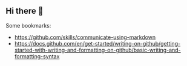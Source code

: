 ## Hi there 👋

<!--
**mreynolds2-byui/mreynolds2-byui** is a ✨ _special_ ✨ repository because its `README.md` (this file) appears on your GitHub profile.

Here are some ideas to get you started:

- 🔭 I’m currently working on ...
- 🌱 I’m currently learning ...
- 👯 I’m looking to collaborate on ...
- 🤔 I’m looking for help with ...
- 💬 Ask me about ...
- 📫 How to reach me: ...
- 😄 Pronouns: ...
- ⚡ Fun fact: ...
-->

Some bookmarks:
- https://github.com/skills/communicate-using-markdown
- https://docs.github.com/en/get-started/writing-on-github/getting-started-with-writing-and-formatting-on-github/basic-writing-and-formatting-syntax
